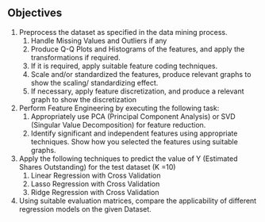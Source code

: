 ## Objectives
1. Preprocess the dataset as specified in the data mining process.
    1. Handle Missing Values and Outliers if any
    2. Produce Q-Q Plots and Histograms of the features, and apply the transformations if required.
    3. If it is required, apply suitable feature coding techniques.
    4. Scale and/or standardized the features, produce relevant graphs to show the
scaling/ standardizing effect.
    5. If necessary, apply feature discretization, and produce a relevant graph to
show the discretization
2. Perform Feature Engineering by executing the following task:
    1. Appropriately use PCA (Principal Component Analysis) or SVD (Singular Value Decomposition) for feature reduction.
    2. Identify significant and independent features using appropriate techniques. Show how you selected the features using suitable graphs.
3. Apply the following techniques to predict the value of Y (Estimated Shares Outstanding) for the test dataset (K =10)
    1. Linear Regression with Cross Validation
    2. Lasso Regression with Cross Validation
    3. Ridge Regression with Cross Validation
4. Using suitable evaluation matrices, compare the applicability of different regression models on the given Dataset.